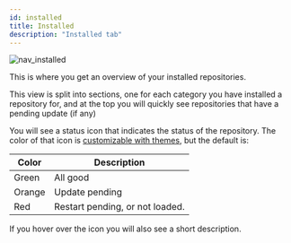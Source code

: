 ```yaml
---
id: installed
title: Installed
description: "Installed tab"
---
```


![nav_installed](/img/nav_installed.png)

This is where you get an overview of your installed repositories.

This view is split into sections, one for each category you have installed a repository for, and at the top you will quickly see repositories that have a pending update (if any)

You will see a status icon that indicates the status of the repository.
The color of that icon is [customizable with themes](/docs/basic/theming), but the default is:

Color | Description
-- | --
Green | All good
Orange | Update pending
Red | Restart pending, or not loaded.

If you hover over the icon you will also see a short description.
